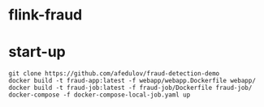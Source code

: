 # flink-fraud

# start-up
    git clone https://github.com/afedulov/fraud-detection-demo
    docker build -t fraud-app:latest -f webapp/webapp.Dockerfile webapp/
    docker build -t fraud-job:latest -f fraud-job/Dockerfile fraud-job/
    docker-compose -f docker-compose-local-job.yaml up
    

